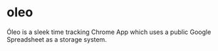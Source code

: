 oleo
====

Óleo is a sleek time tracking Chrome App which uses a public Google Spreadsheet as a storage system.
